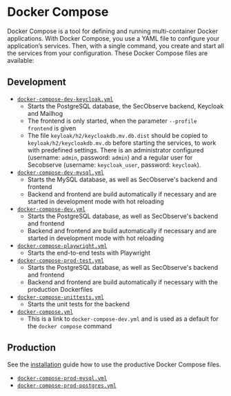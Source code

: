 # Docker Compose

Docker Compose is a tool for defining and running multi-container Docker applications. With Docker Compose, you use a YAML file to configure your application’s services. Then, with a single command, you create and start all the services from your configuration. These Docker Compose files are available:

## Development

* [`docker-compose-dev-keycloak.yml`](https://github.com/MaibornWolff/SecObserve/blob/dev/docker-compose-dev-keycloak.yml)
    - Starts the PostgreSQL database, the SecObserve backend, Keycloak and Mailhog
    - The frontend is only started, when the parameter `--profile frontend` is given
    - The file `keyloak/h2/keycloakdb.mv.db.dist` should be copied to `keyloak/h2/keycloakdb.mv.db` before starting the services, to work with predefined settings. There is an administrator configured (username: `admin`, password: `admin`) and a regular user for Secobserve (username: `keycloak_user`, password: `keycloak`).
* [`docker-compose-dev-mysql.yml`](https://github.com/MaibornWolff/SecObserve/blob/dev/docker-compose-dev-mysql.yml)
    - Starts the MySQL database, as well as SecObserve's backend and frontend
    - Backend and frontend are build automatically if necessary and are started in development mode with hot reloading
* [`docker-compose-dev.yml`](https://github.com/MaibornWolff/SecObserve/blob/dev/docker-compose-dev.yml)
    - Starts the PostgreSQL database, as well as SecObserve's backend and frontend
    - Backend and frontend are build automatically if necessary and are started in development mode with hot reloading
* [`docker-compose-playwright.yml`](https://github.com/MaibornWolff/SecObserve/blob/dev/docker-compose-playwright.yml)
    - Starts the end-to-end tests with Playwright
* [`docker-compose-prod-test.yml`](https://github.com/MaibornWolff/SecObserve/blob/dev/docker-compose-prod-test.yml)
    - Starts the PostgreSQL database, as well as SecObserve's backend and frontend
    - Backend and frontend are build automatically if necessary with the production Dockerfiles
* [`docker-compose-unittests.yml`](https://github.com/MaibornWolff/SecObserve/blob/dev/docker-compose-unittests.yml)
    - Starts the unit tests for the backend
* [`docker-compose.yml`](https://github.com/MaibornWolff/SecObserve/blob/dev/docker-compose.yml)
    - This is a link to `docker-compose-dev.yml` and is used as a default for the `docker compose` command

## Production

See the [installation](../getting_started/installation.md) guide how to use the productive Docker Compose files.

* [`docker-compose-prod-mysql.yml`](https://github.com/MaibornWolff/SecObserve/blob/main/docker-compose-prod-mysql.yml)
* [`docker-compose-prod-postgres.yml`](https://github.com/MaibornWolff/SecObserve/blob/main/docker-compose-prod-postgres.yml)
